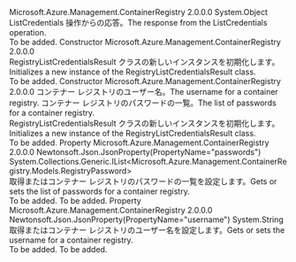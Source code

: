 <Type Name="RegistryListCredentialsResult" FullName="Microsoft.Azure.Management.ContainerRegistry.Models.RegistryListCredentialsResult">
  <TypeSignature Language="C#" Value="public class RegistryListCredentialsResult" />
  <TypeSignature Language="ILAsm" Value=".class public auto ansi beforefieldinit RegistryListCredentialsResult extends System.Object" />
  <TypeSignature Language="DocId" Value="T:Microsoft.Azure.Management.ContainerRegistry.Models.RegistryListCredentialsResult" />
  <TypeSignature Language="VB.NET" Value="Public Class RegistryListCredentialsResult" />
  <TypeSignature Language="F#" Value="type RegistryListCredentialsResult = class" />
  <AssemblyInfo>
    <AssemblyName>Microsoft.Azure.Management.ContainerRegistry</AssemblyName>
    <AssemblyVersion>2.0.0.0</AssemblyVersion>
  </AssemblyInfo>
  <Base>
    <BaseTypeName>System.Object</BaseTypeName>
  </Base>
  <Interfaces />
  <Docs>
    <summary>
            <span data-ttu-id="5db79-101">ListCredentials 操作からの応答。</span><span class="sxs-lookup"><span data-stu-id="5db79-101">The response from the ListCredentials operation.</span></span>
            </summary>
    <remarks>To be added.</remarks>
  </Docs>
  <Members>
    <Member MemberName=".ctor">
      <MemberSignature Language="C#" Value="public RegistryListCredentialsResult ();" />
      <MemberSignature Language="ILAsm" Value=".method public hidebysig specialname rtspecialname instance void .ctor() cil managed" />
      <MemberSignature Language="DocId" Value="M:Microsoft.Azure.Management.ContainerRegistry.Models.RegistryListCredentialsResult.#ctor" />
      <MemberSignature Language="VB.NET" Value="Public Sub New ()" />
      <MemberType>Constructor</MemberType>
      <AssemblyInfo>
        <AssemblyName>Microsoft.Azure.Management.ContainerRegistry</AssemblyName>
        <AssemblyVersion>2.0.0.0</AssemblyVersion>
      </AssemblyInfo>
      <Parameters />
      <Docs>
        <summary>
            <span data-ttu-id="5db79-102">RegistryListCredentialsResult クラスの新しいインスタンスを初期化します。</span><span class="sxs-lookup"><span data-stu-id="5db79-102">Initializes a new instance of the RegistryListCredentialsResult class.</span></span>
            </summary>
        <remarks>To be added.</remarks>
      </Docs>
    </Member>
    <Member MemberName=".ctor">
      <MemberSignature Language="C#" Value="public RegistryListCredentialsResult (string username = null, System.Collections.Generic.IList&lt;Microsoft.Azure.Management.ContainerRegistry.Models.RegistryPassword&gt; passwords = null);" />
      <MemberSignature Language="ILAsm" Value=".method public hidebysig specialname rtspecialname instance void .ctor(string username, class System.Collections.Generic.IList`1&lt;class Microsoft.Azure.Management.ContainerRegistry.Models.RegistryPassword&gt; passwords) cil managed" />
      <MemberSignature Language="DocId" Value="M:Microsoft.Azure.Management.ContainerRegistry.Models.RegistryListCredentialsResult.#ctor(System.String,System.Collections.Generic.IList{Microsoft.Azure.Management.ContainerRegistry.Models.RegistryPassword})" />
      <MemberSignature Language="VB.NET" Value="Public Sub New (Optional username As String = null, Optional passwords As IList(Of RegistryPassword) = null)" />
      <MemberSignature Language="F#" Value="new Microsoft.Azure.Management.ContainerRegistry.Models.RegistryListCredentialsResult : string * System.Collections.Generic.IList&lt;Microsoft.Azure.Management.ContainerRegistry.Models.RegistryPassword&gt; -&gt; Microsoft.Azure.Management.ContainerRegistry.Models.RegistryListCredentialsResult" Usage="new Microsoft.Azure.Management.ContainerRegistry.Models.RegistryListCredentialsResult (username, passwords)" />
      <MemberType>Constructor</MemberType>
      <AssemblyInfo>
        <AssemblyName>Microsoft.Azure.Management.ContainerRegistry</AssemblyName>
        <AssemblyVersion>2.0.0.0</AssemblyVersion>
      </AssemblyInfo>
      <Parameters>
        <Parameter Name="username" Type="System.String" />
        <Parameter Name="passwords" Type="System.Collections.Generic.IList&lt;Microsoft.Azure.Management.ContainerRegistry.Models.RegistryPassword&gt;" />
      </Parameters>
      <Docs>
        <param name="username"><span data-ttu-id="5db79-103">コンテナー レジストリのユーザー名。</span><span class="sxs-lookup"><span data-stu-id="5db79-103">The username for a container registry.</span></span></param>
        <param name="passwords"><span data-ttu-id="5db79-104">コンテナー レジストリのパスワードの一覧。</span><span class="sxs-lookup"><span data-stu-id="5db79-104">The list of passwords for a container registry.</span></span></param>
        <summary>
            <span data-ttu-id="5db79-105">RegistryListCredentialsResult クラスの新しいインスタンスを初期化します。</span><span class="sxs-lookup"><span data-stu-id="5db79-105">Initializes a new instance of the RegistryListCredentialsResult class.</span></span>
            </summary>
        <remarks>To be added.</remarks>
      </Docs>
    </Member>
    <Member MemberName="Passwords">
      <MemberSignature Language="C#" Value="public System.Collections.Generic.IList&lt;Microsoft.Azure.Management.ContainerRegistry.Models.RegistryPassword&gt; Passwords { get; set; }" />
      <MemberSignature Language="ILAsm" Value=".property instance class System.Collections.Generic.IList`1&lt;class Microsoft.Azure.Management.ContainerRegistry.Models.RegistryPassword&gt; Passwords" />
      <MemberSignature Language="DocId" Value="P:Microsoft.Azure.Management.ContainerRegistry.Models.RegistryListCredentialsResult.Passwords" />
      <MemberSignature Language="VB.NET" Value="Public Property Passwords As IList(Of RegistryPassword)" />
      <MemberSignature Language="F#" Value="member this.Passwords : System.Collections.Generic.IList&lt;Microsoft.Azure.Management.ContainerRegistry.Models.RegistryPassword&gt; with get, set" Usage="Microsoft.Azure.Management.ContainerRegistry.Models.RegistryListCredentialsResult.Passwords" />
      <MemberType>Property</MemberType>
      <AssemblyInfo>
        <AssemblyName>Microsoft.Azure.Management.ContainerRegistry</AssemblyName>
        <AssemblyVersion>2.0.0.0</AssemblyVersion>
      </AssemblyInfo>
      <Attributes>
        <Attribute>
          <AttributeName>Newtonsoft.Json.JsonProperty(PropertyName="passwords")</AttributeName>
        </Attribute>
      </Attributes>
      <ReturnValue>
        <ReturnType>System.Collections.Generic.IList&lt;Microsoft.Azure.Management.ContainerRegistry.Models.RegistryPassword&gt;</ReturnType>
      </ReturnValue>
      <Docs>
        <summary>
            <span data-ttu-id="5db79-106">取得またはコンテナー レジストリのパスワードの一覧を設定します。</span><span class="sxs-lookup"><span data-stu-id="5db79-106">Gets or sets the list of passwords for a container registry.</span></span>
            </summary>
        <value>To be added.</value>
        <remarks>To be added.</remarks>
      </Docs>
    </Member>
    <Member MemberName="Username">
      <MemberSignature Language="C#" Value="public string Username { get; set; }" />
      <MemberSignature Language="ILAsm" Value=".property instance string Username" />
      <MemberSignature Language="DocId" Value="P:Microsoft.Azure.Management.ContainerRegistry.Models.RegistryListCredentialsResult.Username" />
      <MemberSignature Language="VB.NET" Value="Public Property Username As String" />
      <MemberSignature Language="F#" Value="member this.Username : string with get, set" Usage="Microsoft.Azure.Management.ContainerRegistry.Models.RegistryListCredentialsResult.Username" />
      <MemberType>Property</MemberType>
      <AssemblyInfo>
        <AssemblyName>Microsoft.Azure.Management.ContainerRegistry</AssemblyName>
        <AssemblyVersion>2.0.0.0</AssemblyVersion>
      </AssemblyInfo>
      <Attributes>
        <Attribute>
          <AttributeName>Newtonsoft.Json.JsonProperty(PropertyName="username")</AttributeName>
        </Attribute>
      </Attributes>
      <ReturnValue>
        <ReturnType>System.String</ReturnType>
      </ReturnValue>
      <Docs>
        <summary>
            <span data-ttu-id="5db79-107">取得またはコンテナー レジストリのユーザー名を設定します。</span><span class="sxs-lookup"><span data-stu-id="5db79-107">Gets or sets the username for a container registry.</span></span>
            </summary>
        <value>To be added.</value>
        <remarks>To be added.</remarks>
      </Docs>
    </Member>
  </Members>
</Type>
